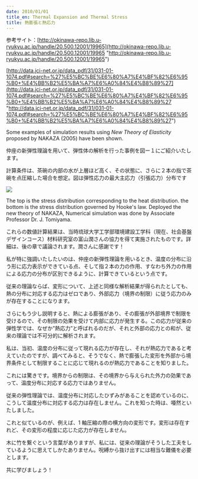 ```yaml
---
date: 2010/01/01
title_en: Thermal Expansion and Thermal Stress
title: 熱膨張と熱応力
---
```


参考サイト：[http://okinawa-repo.lib.u-ryukyu.ac.jp/handle/20.500.12001/19965](http://okinawa-repo.lib.u-ryukyu.ac.jp/handle/20.500.12001/19965 "http://okinawa-repo.lib.u-ryukyu.ac.jp/handle/20.500.12001/19965")

[http://data.jci-net.or.jp/data_pdf/31/031-01-1074.pdf#search=%27%E5%BC%BE%E6%80%A7%E4%BF%82%E6%95%B0+%E4%BB%B2%E5%BA%A7%E6%A0%84%E4%B8%89%27](http://data.jci-net.or.jp/data_pdf/31/031-01-1074.pdf#search=%27%E5%BC%BE%E6%80%A7%E4%BF%82%E6%95%B0+%E4%BB%B2%E5%BA%A7%E6%A0%84%E4%B8%89%27 "http://data.jci-net.or.jp/data_pdf/31/031-01-1074.pdf#search=%27%E5%BC%BE%E6%80%A7%E4%BF%82%E6%95%B0+%E4%BB%B2%E5%BA%A7%E6%A0%84%E4%B8%89%27")

Some examples of simulation results using _New Theory of Elasticity_ proposed by NAKAZA (2005) have been shown.

仲座の新弾性理論を用いて、弾性体の解析を行った事例を図ー１にご紹介いたします。

計算条件は、茶碗の内部の水が上層ほど高く、その状態に、さらに２本の指で茶碗を点圧縮した場合を想定。図は弾性応力の最大主応力（引張応力）分布です

![](/uploads/el-20.jpg)

The top is the stress distribution corresponding to the heat distribution. the bottom is the stress distribution governed by Hooke's law. Deployed the new theory of NAKAZA, Numerical simulation was done by Associate Professor Dr. J. Tomiyama.

これらの数値計算結果は、当時琉球大学工学部環境建設工学科（現在、社会基盤デザインコース）材料研究室の富山潤さんの協力を得て実施されたものです。詳細は、後の章で議論されます。潤さんに感謝です！

私が特に強調いたしたいのは、仲座の新弾性理論を用いるとき、温度の分布に沿う形に応力表示ができている点、そして指２本の力の作用、すなわち外力の作用による応力の分布が区別できるように、計算できているという点です。

従来の理論ならば、変形について、上述と同様な解析結果が得られたとしても、熱の分布に対応する応力はゼロであり、外部応力（境界の制限）に従う応力のみが存在することになります。

さらにもう少し説明すると、熱による膨張があり、その膨張が外部境界で制限を受けるので、その制限の効果を受けて内部に応力が発生する。この応力が従来の弾性学では、なぜか”熱応力”と呼ばれるのだが、それと外部の応力との和が、従来の理論では不可分的に解析されます。

私は、当初、温度の分布に従って現れる応力が存在し、それが熱応力であると考えていたのですが、調べてみると、そうでなく、熱で膨張した変形を外部から境界条件として制限することに応じて現れるのが熱応力であることを知りました。

これには驚きです。境界からの制限は、その境界から与えられた外力の効果であって、温度分布に対応する応力ではありません。

従来の弾性理論では、温度分布に対応したひずみがあることを認めているのに、こうして温度分布に対応する応力は存在しません。これを知った時は、唖然といたしました。

これと似ているのが、例えば、1 軸圧縮の際の横方向の変形です。変形は存在すれど、その変形の程度に応じた応力が存在しません。

木に竹を繋ぐという言葉がありますが、私には、従来の理論がそうした工夫をしているように思えてしかたありません。呪縛から抜け出すには相当な難儀を必要とします。

共に学びましょう！

